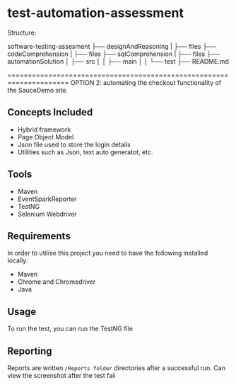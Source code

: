 # test-automation-assessment

Structure: 

software-testing-assesment
    ├── designAndReasoning
    |   ├── files
    ├── codeComprehension
    |   ├── files
    ├── sqlComprehension
    |   ├── files
    ├── automationSolution
    │   ├── src
    │   │   ├── main
    │   │   └── test
    ├── README.md
    
    
=====================================================================
OPTION 2: automating the checkout functionality of the SauceDemo site. 

## Concepts Included

* Hybrid framework 
* Page Object Model 
* Json file used to store the login details 
* Utilities such as Json, text auto generatot, etc. 


## Tools

* Maven
* EventSparkReporter 
* TestNG
* Selenium Webdriver


## Requirements

In order to utilise this project you need to have the following installed locally:

* Maven 
* Chrome and Chromedriver
* Java 

## Usage

To run the test, you can run the TestNG file 


## Reporting

Reports are written `/Reports folder` directories after a successful run.
Can view the screenshot after the test fail
